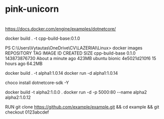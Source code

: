 # pink-unicorn

#

<https://docs.docker.com/engine/examples/dotnetcore/>

docker build . -t cpp-build-base:0.1.0

PS C:\Users\Vytautas\OneDrive\CV\LAZERIAI\Linux> docker images
REPOSITORY          TAG                 IMAGE ID            CREATED              SIZE
cpp-build-base      0.1.0               143873876730        About a minute ago   423MB
ubuntu              bionic              4e5021d210f6        15 hours ago         64.2MB

docker build . -t alpha1:1.0.14
docker run -d alpha1:1.0.14

choco install dotnetcore-sdk -Y

docker build -t alpha2:1.0.0 .
docker run -d -p 5000:80 --name alpha2 alpha2:1.0.12

RUN git clone https://github.com/example/example.git && cd example && git checkout 0123abcdef
